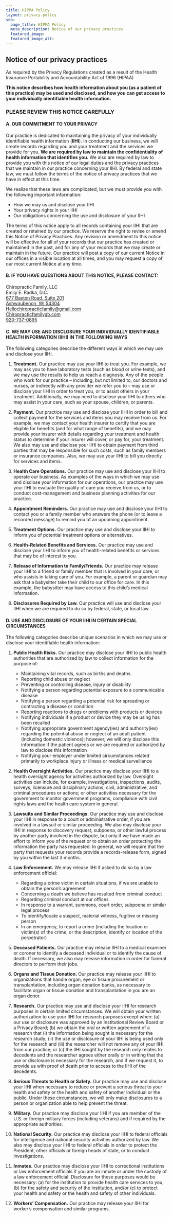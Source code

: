 ```yaml
---
title: HIPPA Policy
layout: privacy-policy
seo:
  page_title: HIPPA Policy
  meta_description: Notice of our privacy practices
  featured_image: 
  featured_image_alt:
---
```


## Notice of our privacy practices

As required by the Privacy Regulations created as a result of the Health Insurance Portability and Accountability Act of 1996 (HIPAA)

**This notice describes how health information about you (as a patient of this practice) may be used and disclosed, and how you can get access to your individually identifiable health information.**

### PLEASE REVIEW THIS NOTICE CAREFULLY

#### A. OUR COMMITMENT TO YOUR PRIVACY

Our practice is dedicated to maintaining the privacy of your individually identifiable health information (**IIHI**). In conducting our business, we will create records regarding you and your treatment and the services we provide for you. **We are required by law to maintain the confidentiality of health information that identifies you.** We also are required by law to provide you with this notice of our legal duties and the privacy practices that we maintain in our practice concerning your IIHI. By federal and state law, we must follow the terms of the notice of privacy practices that we have in effect at this time.

We realize that these laws are complicated, but we must provide you with the following important information:

* How we may us and disclose your IIHI 
* Your privacy rights in your IIHI 
* Our obligations concerning the use and disclosure of your IIHI

The terms of this notice apply to all records containing your IIHI that are created or retained by our practice. We reserve the right to revise or amend this Notice of Privacy Practices. Any revision or amendment to this notice will be effective for all of your records that our practice has created or maintained in the past, and for any of your records that we may create or maintain in the future. Our practice will post a copy of our current Notice in our offices in a visible location at all times, and you may request a copy of our most current Notice at any time.

#### B. IF YOU HAVE QUESTIONS ABOUT THIS NOTICE, PLEASE CONTACT:

Chiropractic Family, LLC  
Emily E. Radka, D.C.  
<a href="https://goo.gl/maps/7itLiF4oJFMb12rn9" target="_blank" rel="noopener noreferrer nofollow">677 Baeten Road, Suite 201  
Ashwaubenon, WI 54304</a>  
Hellochiropracticfamily@gmail.com  
[Chiropracticfamilygb.com](/)  
<a href="tel:920-737-0895">920-737-0895</a>

#### C. WE MAY USE AND DISCLOSURE YOUR INDIVIDUALLY IDENTIFIABLE HEALTH INFORMATION (IIHI) IN THE FOLLOWING WAYS

The following categories describe the different ways in which we may use and disclose your IIHI.

1. **Treatment.** Our practice may use your IIHI to treat you. For example, we may ask you to have laboratory tests (such as blood or urine tests), and we may use the results to help us reach a diagnosis. Any of the people who work for our practice – including, but not limited to, our doctors and nurses, or indirectly with any provider we refer you to – may use or disclose your IIHI in order to treat you, or to assist others in your treatment. Additionally, we may need to disclose your IIHI to others who may assist in your care, such as your spouse, children, or parents.

2. **Payment.** Our practice may use and disclose your IIHI in order to bill and collect payment for the services and items you may receive from us. For example, we may contact your health insurer to certify that you are eligible for benefits (and for what range of benefits), and we may provide your insurer with details regarding your treatment and health status to determine if your insurer will cover, or pay for, your treatment. We also may use and disclose your IIHI to obtain payment from third parties that may be responsible for such costs, such as family members or insurance companies. Also, we may use your IIHI to bill you directly for services and items.

3. **Health Care Operations.** Our practice may use and disclose your IIHI to operate our business. As examples of the ways in which we may use and disclose your information for our operations, our practice may use your IIHI to evaluate the quality of care you receive from us, or to conduct cost-management and business planning activities for our practice.

4. **Appointment Reminders.** Our practice may use and disclose your IIHI to contact you or a family member who answers the phone (or to leave a recorded message) to remind you of an upcoming appointment.

5. **Treatment Options.** Our practice may use and disclose your IIHI to inform you of potential treatment options or alternatives.

6. **Health-Related Benefits and Services.** Our practice may use and disclose your IIHI to inform you of health-related benefits or services that may be of interest to you.

7. **Release of Information to Family/Friends.** Our practice may release your IIHI to a friend or family member that is involved in your care, or who assists in taking care of you. For example, a parent or guardian may ask that a babysitter take their child to our office for care. In this example, the babysitter may have access to this child’s medical information.

8. **Disclosures Required by Law.** Our practice will use and disclose your IIHI when we are required to do so by federal, state, or local law.

#### D. USE AND DISCLOSURE OF YOUR IIHI IN CERTAIN SPECIAL CIRCUMSTANCES

The following categories describe unique scenarios in which we may use or disclose your identifiable health information:

1. **Public Health Risks.** Our practice may disclose your IIHI to public health authorities that are authorized by law to collect information for the purpose of:

   * Maintaining vital records, such as births and deaths 
   * Reporting child abuse or neglect 
   * Preventing or controlling disease, injury or disability 
   * Notifying a person regarding potential exposure to a communicable disease 
   * Notifying a person regarding a potential risk for spreading or contracting a disease or condition 
   * Reporting reactions to drugs or problems with products or devices 
   * Notifying individuals if a product or device they may be using has been recalled 
   * Notifying appropriate government agency(ies) and authority(ies) regarding the potential abuse or neglect of an adult patient (including domestic violence); however, we will only disclose this information if the patient agrees or we are required or authorized by law to disclose this information 
   * Notifying your employer under limited circumstances related primarily to workplace injury or illness or medical surveillance

2. **Health Oversight Activities.** Our practice may disclose your IIHI to a health oversight agency for activities authorized by law. Oversight activities can include, for example, investigations, inspections, audits, surveys, licensure and disciplinary actions; civil, administrative, and criminal procedures or actions; or other activities necessary for the government to monitor government programs, compliance with civil rights laws and the health care system in general.

3. **Lawsuits and Similar Proceedings.** Our practice may use and disclose your IIHI in response to a court or administrative order, if you are involved in a lawsuit or similar proceeding. We also may disclose your IIHI in response to discovery request, subpoena, or other lawful process by another party involved in the dispute, but only if we have made an effort to inform you of the request or to obtain an order protecting the information the party has requested.  In general, we will require that the party that requests your records provide a records-release form, signed by you within the last 3 months.

4. **Law Enforcement.** We may release IIHI if asked to do so by a law enforcement official:

   * Regarding a crime victim in certain situations, if we are unable to obtain the person’s agreement 
   * Concerning a death we believe has resulted from criminal conduct 
   * Regarding criminal conduct at our offices 
   * In response to a warrant, summons, court order, subpoena or similar legal process 
   * To identify/locate a suspect, material witness, fugitive or missing person 
   * In an emergency, to report a crime (including the location or victim(s) of the crime, or the description, identify or location of the perpetrator)

5. **Deceased Patients.** Our practice may release IIHI to a medical examiner or coroner to identify a deceased individual or to identify the cause of death. If necessary, we also may release information in order for funeral directors to perform their jobs.

6. **Organs and Tissue Donation.** Our practice may release your IIHI to organizations that handle organ, eye or tissue procurement or transplantation, including organ donation banks, as necessary to facilitate organ or tissue donation and transplantation in you are an organ donor.

7. **Research.** Our practice may use and disclose your IIHI for research purposes in certain limited circumstances. We will obtain your written authorization to use your IIHI for research purposes except when: (a) our use or disclosure was approved by an Institutional Review Board or a Privacy Board; (b) we obtain the oral or written agreement of a research that (i) the information being sought is necessary for the research study; (ii) the use or disclosure of your IIHI is being used only for the research and (iii) the researcher will not remove any of your IIHI from our practice; or (c) the IIHI sought by the research only relates to decedents and the researcher agrees either orally or in writing that the use or disclosure is necessary for the research, and if we request it, to provide us with proof of death prior to access to the IIHI of the decedents.

8. **Serious Threats to Health or Safety.** Our practice may use and disclose your IIHI when necessary to reduce or prevent a serious threat to your health and safety or the health and safety of another individual or the public. Under these circumstances, we will only make disclosures to a person or organization able to help prevent the threat.

9. **Military.** Our practice may disclose your IIHI if you are member of the U.S. or foreign military forces (including veterans) and if required by the appropriate authorities.

10. **National Security.** Our practice may disclose your IIHI to federal officials for intelligence and national security activities authorized by law. We also may disclose your IIHI to federal officials in order to protect the President, other officials or foreign heads of state, or to conduct investigations.

11. **Inmates.** Our practice may disclose your IIHI to correctional institutions or law enforcement officials if you are an inmate or under the custody of a law enforcement official. Disclosure for these purposes would be necessary: (a) for the institution to provide health care services to you, (b) for the safety and security of the institution, and/or (c) to protect your health and safety or the health and safety of other individuals.

12. **Workers’ Compensation.** Our practice may release your IIHI for worker’s compensation and similar programs.